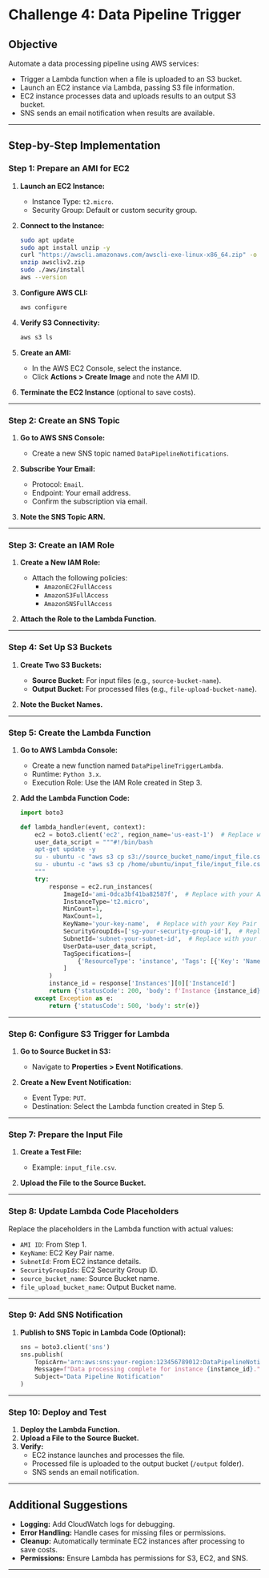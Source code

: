
# Challenge 4: Data Pipeline Trigger

## **Objective**  
Automate a data processing pipeline using AWS services:  
- Trigger a Lambda function when a file is uploaded to an S3 bucket.  
- Launch an EC2 instance via Lambda, passing S3 file information.  
- EC2 instance processes data and uploads results to an output S3 bucket.  
- SNS sends an email notification when results are available.

---

## **Step-by-Step Implementation**

### **Step 1: Prepare an AMI for EC2**

1. **Launch an EC2 Instance:**
   - Instance Type: `t2.micro`.
   - Security Group: Default or custom security group.

2. **Connect to the Instance:**
   ```bash
   sudo apt update
   sudo apt install unzip -y
   curl "https://awscli.amazonaws.com/awscli-exe-linux-x86_64.zip" -o "awscliv2.zip"
   unzip awscliv2.zip
   sudo ./aws/install
   aws --version
   ```

3. **Configure AWS CLI:**
   ```bash
   aws configure
   ```

4. **Verify S3 Connectivity:**
   ```bash
   aws s3 ls
   ```

5. **Create an AMI:**
   - In the AWS EC2 Console, select the instance.
   - Click **Actions > Create Image** and note the AMI ID.

6. **Terminate the EC2 Instance** (optional to save costs).

---

### **Step 2: Create an SNS Topic**

1. **Go to AWS SNS Console:**
   - Create a new SNS topic named `DataPipelineNotifications`.

2. **Subscribe Your Email:**
   - Protocol: `Email`.
   - Endpoint: Your email address.
   - Confirm the subscription via email.

3. **Note the SNS Topic ARN.**

---

### **Step 3: Create an IAM Role**

1. **Create a New IAM Role:**
   - Attach the following policies:
     - `AmazonEC2FullAccess`
     - `AmazonS3FullAccess`
     - `AmazonSNSFullAccess`

2. **Attach the Role to the Lambda Function.**

---

### **Step 4: Set Up S3 Buckets**

1. **Create Two S3 Buckets:**
   - **Source Bucket:** For input files (e.g., `source-bucket-name`).
   - **Output Bucket:** For processed files (e.g., `file-upload-bucket-name`).

2. **Note the Bucket Names.**

---

### **Step 5: Create the Lambda Function**

1. **Go to AWS Lambda Console:**
   - Create a new function named `DataPipelineTriggerLambda`.
   - Runtime: `Python 3.x`.
   - Execution Role: Use the IAM Role created in Step 3.

2. **Add the Lambda Function Code:**
   ```python
   import boto3

   def lambda_handler(event, context):
       ec2 = boto3.client('ec2', region_name='us-east-1')  # Replace with your region
       user_data_script = """#!/bin/bash
       apt-get update -y
       su - ubuntu -c "aws s3 cp s3://source_bucket_name/input_file.csv /home/ubuntu/input_file/"
       su - ubuntu -c "aws s3 cp /home/ubuntu/input_file/input_file.csv s3://file_upload_bucket_name/output/"
       """
       try:
           response = ec2.run_instances(
               ImageId='ami-0dca3bf41ba82587f',  # Replace with your AMI ID
               InstanceType='t2.micro',
               MinCount=1,
               MaxCount=1,
               KeyName='your-key-name',  # Replace with your Key Pair name
               SecurityGroupIds=['sg-your-security-group-id'],  # Replace with your Security Group ID
               SubnetId='subnet-your-subnet-id',  # Replace with your Subnet ID
               UserData=user_data_script,
               TagSpecifications=[
                   {'ResourceType': 'instance', 'Tags': [{'Key': 'Name', 'Value': 'MyInstance'}]}
               ]
           )
           instance_id = response['Instances'][0]['InstanceId']
           return {'statusCode': 200, 'body': f'Instance {instance_id} created successfully'}
       except Exception as e:
           return {'statusCode': 500, 'body': str(e)}
   ```

---

### **Step 6: Configure S3 Trigger for Lambda**

1. **Go to Source Bucket in S3:**
   - Navigate to **Properties > Event Notifications**.

2. **Create a New Event Notification:**
   - Event Type: `PUT`.
   - Destination: Select the Lambda function created in Step 5.

---

### **Step 7: Prepare the Input File**

1. **Create a Test File:**
   - Example: `input_file.csv`.

2. **Upload the File to the Source Bucket.**

---

### **Step 8: Update Lambda Code Placeholders**

Replace the placeholders in the Lambda function with actual values:
- `AMI ID`: From Step 1.
- `KeyName`: EC2 Key Pair name.
- `SubnetId`: From EC2 instance details.
- `SecurityGroupIds`: EC2 Security Group ID.
- `source_bucket_name`: Source Bucket name.
- `file_upload_bucket_name`: Output Bucket name.

---

### **Step 9: Add SNS Notification**

1. **Publish to SNS Topic in Lambda Code (Optional):**
   ```python
   sns = boto3.client('sns')
   sns.publish(
       TopicArn='arn:aws:sns:your-region:123456789012:DataPipelineNotifications',
       Message=f"Data processing complete for instance {instance_id}.",
       Subject="Data Pipeline Notification"
   )
   ```

---

### **Step 10: Deploy and Test**

1. **Deploy the Lambda Function.**
2. **Upload a File to the Source Bucket.**
3. **Verify:**
   - EC2 instance launches and processes the file.
   - Processed file is uploaded to the output bucket (`/output` folder).
   - SNS sends an email notification.

---

## **Additional Suggestions**

- **Logging:** Add CloudWatch logs for debugging.
- **Error Handling:** Handle cases for missing files or permissions.
- **Cleanup:** Automatically terminate EC2 instances after processing to save costs.
- **Permissions:** Ensure Lambda has permissions for S3, EC2, and SNS.

---

